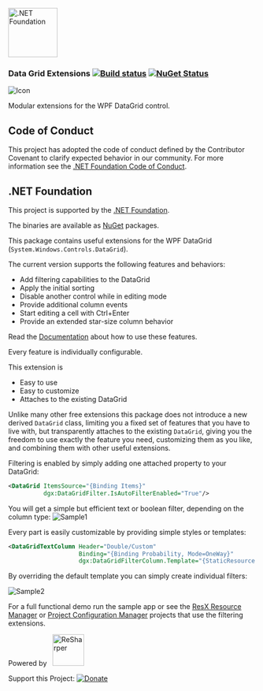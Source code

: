 [<img src="https://raw.githubusercontent.com/dotnet-foundation/swag/master/logo/dotnetfoundation_v4.svg" alt=".NET Foundation" width=100>](https://dotnetfoundation.org)

### Data Grid Extensions [![Build status](https://ci.appveyor.com/api/projects/status/flhx331adphg1kw3?svg=true)](https://ci.appveyor.com/project/tom-englert/datagridextensions) [![NuGet Status](http://img.shields.io/nuget/v/DataGridExtensions.svg?style=flat)](https://www.nuget.org/packages/DataGridExtensions/)
![Icon](Icon.png)

Modular extensions for the WPF DataGrid control.

## Code of Conduct
This project has adopted the code of conduct defined by the Contributor Covenant to clarify expected behavior in our community.
For more information see the [.NET Foundation Code of Conduct](https://dotnetfoundation.org/code-of-conduct).

## .NET Foundation
This project is supported by the [.NET Foundation](https://dotnetfoundation.org).

The binaries are available as [NuGet](http://nuget.org/packages/DataGridExtensions) packages.

This package contains useful extensions for the WPF DataGrid (`System.Windows.Controls.DataGrid`).

The current version supports the following features and behaviors:

* Add filtering capabilities to the DataGrid
* Apply the initial sorting
* Disable another control while in editing mode
* Provide additional column events
* Start editing a cell with Ctrl+Enter
* Provide an extended star-size column behavior

Read the [Documentation](Documentation/README.md) about how to use these features.

Every feature is individually configurable.

This extension is 
* Easy to use
* Easy to customize
* Attaches to the existing DataGrid

Unlike many other free extensions this package does not introduce a new derived `DataGrid` class, limiting you a fixed set of features 
that you have to live with, but transparently attaches to the existing `DataGrid`, giving you the freedom to use exactly the feature you need, 
customizing them as you like, and combining them with other useful extensions.

Filtering is enabled by simply adding one attached property to your DataGrid:

```xml
<DataGrid ItemsSource="{Binding Items}" 
          dgx:DataGridFilter.IsAutoFilterEnabled="True"/>
```

You will get a simple but efficient text or boolean filter, depending on the column type:
![Sample1](Assets/Sample1.jpg)

Every part is easily customizable by providing simple styles or templates:

```xml
<DataGridTextColumn Header="Double/Custom" 
                    Binding="{Binding Probability, Mode=OneWay}" 
                    dgx:DataGridFilterColumn.Template="{StaticResource FilterWithPopup}"/>
```

By overriding the default template you can simply create individual filters:

![Sample2](Assets/Sample2.jpg)

For a full functional demo run the sample app or see the [ResX Resource Manager](https://github.com/dotnet/ResXResourceManager) 
or [Project Configuration Manager](https://github.com/tom-englert/ProjectConfigurationManager) projects that use the filtering extensions.


Powered by&nbsp;&nbsp;&nbsp;<a href="http://www.jetbrains.com/resharper/"><img src="http://www.tom-englert.de/Images/icon_ReSharper.png" alt="ReSharper" width="64" height="64" /></a> &nbsp;&nbsp;&nbsp;
<p>Support this Project: <a href="https://www.paypal.com/cgi-bin/webscr?cmd=_s-xclick&hosted_button_id=799WX673GPQM8"> <img style="border: none; margin-bottom: -6px;" title="Donate" src="https://www.paypalobjects.com/en_US/i/btn/btn_donate_SM.gif" alt="Donate" /></a></p>

